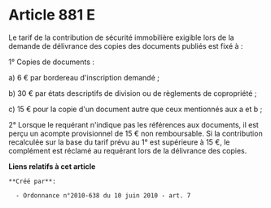 # Article 881 E

Le tarif de la contribution de sécurité immobilière exigible lors de la demande de délivrance des copies des documents
publiés est fixé à : 

1° Copies de documents : 

a) 6 € par bordereau d'inscription demandé ; 

b) 30 € par états descriptifs de division ou de règlements de copropriété ; 

c) 15 € pour la copie d'un document autre que ceux mentionnés aux a et b ; 

2° Lorsque le requérant n'indique pas les références aux documents, il est perçu un acompte provisionnel de 15 € non
remboursable. Si la contribution recalculée sur la base du tarif prévu au 1° est supérieure à 15 €, le complément est réclamé
au requérant lors de la délivrance des copies.

**Liens relatifs à cet article**

	**Créé par**:

	  - Ordonnance n°2010-638 du 10 juin 2010 - art. 7
